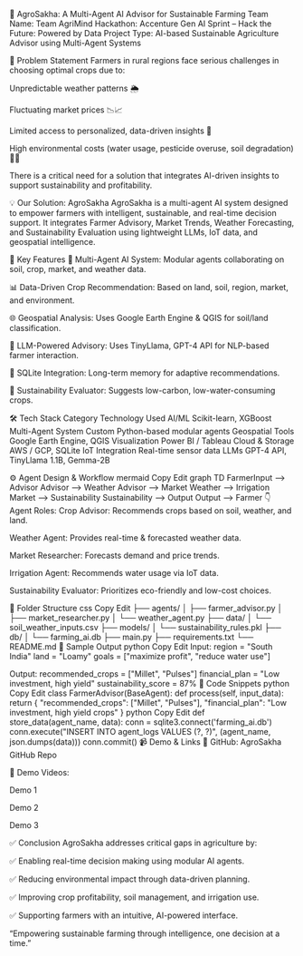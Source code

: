 🌾 AgroSakha: A Multi-Agent AI Advisor for Sustainable Farming
Team Name: Team AgriMind
Hackathon: Accenture Gen AI Sprint – Hack the Future: Powered by Data
Project Type: AI-based Sustainable Agriculture Advisor using Multi-Agent Systems

📌 Problem Statement
Farmers in rural regions face serious challenges in choosing optimal crops due to:

Unpredictable weather patterns 🌦️

Fluctuating market prices 📉📈

Limited access to personalized, data-driven insights 🤖

High environmental costs (water usage, pesticide overuse, soil degradation) 🌱💧

There is a critical need for a solution that integrates AI-driven insights to support sustainability and profitability.

💡 Our Solution: AgroSakha
AgroSakha is a multi-agent AI system designed to empower farmers with intelligent, sustainable, and real-time decision support.
It integrates Farmer Advisory, Market Trends, Weather Forecasting, and Sustainability Evaluation using lightweight LLMs, IoT data, and geospatial intelligence.

🧠 Key Features
🔁 Multi-Agent AI System: Modular agents collaborating on soil, crop, market, and weather data.

📊 Data-Driven Crop Recommendation: Based on land, soil, region, market, and environment.

🌐 Geospatial Analysis: Uses Google Earth Engine & QGIS for soil/land classification.

🧠 LLM-Powered Advisory: Uses TinyLlama, GPT-4 API for NLP-based farmer interaction.

🧾 SQLite Integration: Long-term memory for adaptive recommendations.

🌿 Sustainability Evaluator: Suggests low-carbon, low-water-consuming crops.

🛠️ Tech Stack
Category	Technology Used
AI/ML	Scikit-learn, XGBoost
Multi-Agent System	Custom Python-based modular agents
Geospatial Tools	Google Earth Engine, QGIS
Visualization	Power BI / Tableau
Cloud & Storage	AWS / GCP, SQLite
IoT Integration	Real-time sensor data
LLMs	GPT-4 API, TinyLlama 1.1B, Gemma-2B

⚙️ Agent Design & Workflow
mermaid
Copy
Edit
graph TD
FarmerInput --> Advisor
Advisor --> Weather
Advisor --> Market
Weather --> Irrigation
Market --> Sustainability
Sustainability --> Output
Output --> Farmer
👇 Agent Roles:
Crop Advisor: Recommends crops based on soil, weather, and land.

Weather Agent: Provides real-time & forecasted weather data.

Market Researcher: Forecasts demand and price trends.

Irrigation Agent: Recommends water usage via IoT data.

Sustainability Evaluator: Prioritizes eco-friendly and low-cost choices.

📁 Folder Structure
css
Copy
Edit
├── agents/
│   ├── farmer_advisor.py
│   ├── market_researcher.py
│   └── weather_agent.py
├── data/
│   └── soil_weather_inputs.csv
├── models/
│   └── sustainability_rules.pkl
├── db/
│   └── farming_ai.db
├── main.py
├── requirements.txt
└── README.md
🧪 Sample Output
python
Copy
Edit
Input:
  region = "South India"
  land = "Loamy"
  goals = ["maximize profit", "reduce water use"]

Output:
  recommended_crops = ["Millet", "Pulses"]
  financial_plan = "Low investment, high yield"
  sustainability_score = 87%
🔬 Code Snippets
python
Copy
Edit
class FarmerAdvisor(BaseAgent):
    def process(self, input_data):
        return {
            "recommended_crops": ["Millet", "Pulses"],
            "financial_plan": "Low investment, high yield crops"
        }
python
Copy
Edit
def store_data(agent_name, data):
    conn = sqlite3.connect('farming_ai.db')
    conn.execute("INSERT INTO agent_logs VALUES (?, ?)", (agent_name, json.dumps(data)))
    conn.commit()
📹 Demo & Links
🔗 GitHub: AgroSakha GitHub Repo

🎥 Demo Videos:

Demo 1

Demo 2

Demo 3

✅ Conclusion
AgroSakha addresses critical gaps in agriculture by:

✅ Enabling real-time decision making using modular AI agents.

✅ Reducing environmental impact through data-driven planning.

✅ Improving crop profitability, soil management, and irrigation use.

✅ Supporting farmers with an intuitive, AI-powered interface.

“Empowering sustainable farming through intelligence, one decision at a time.”


